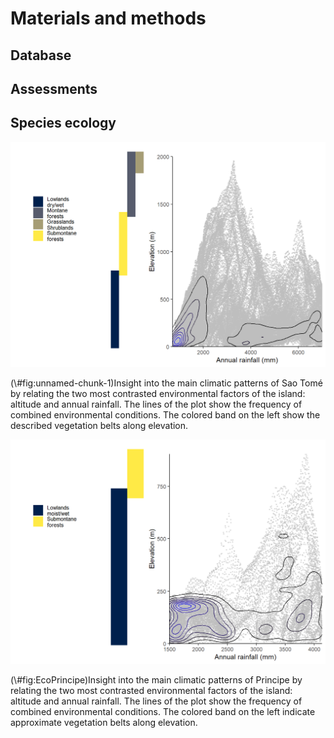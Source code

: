 # Materials and methods

## Database

## Assessments

## Species ecology







<div class="figure">
<img src="02-mat_meth_files/figure-html/unnamed-chunk-1-1.png" alt="Insight into the main climatic patterns of Sao Tomé by relating the two most contrasted environmental factors of the island: altitude and annual rainfall. The lines of the plot show the frequency of combined environmental conditions. The colored band on the left show the described vegetation belts along elevation." width="672" />
<p class="caption">(\#fig:unnamed-chunk-1)Insight into the main climatic patterns of Sao Tomé by relating the two most contrasted environmental factors of the island: altitude and annual rainfall. The lines of the plot show the frequency of combined environmental conditions. The colored band on the left show the described vegetation belts along elevation.</p>
</div>






<div class="figure">
<img src="02-mat_meth_files/figure-html/EcoPrincipe-1.png" alt="Insight into the main climatic patterns of Principe by relating the two most contrasted environmental factors of the island: altitude and annual rainfall. The lines of the plot show the frequency of combined environmental conditions. The colored band on the left indicate approximate vegetation belts along elevation." width="672" />
<p class="caption">(\#fig:EcoPrincipe)Insight into the main climatic patterns of Principe by relating the two most contrasted environmental factors of the island: altitude and annual rainfall. The lines of the plot show the frequency of combined environmental conditions. The colored band on the left indicate approximate vegetation belts along elevation.</p>
</div>





